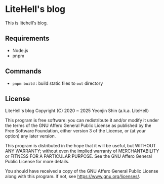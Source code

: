 # LiteHell's blog
This is litehell's blog.

## Requirements
- Node.js
- pnpm

## Commands
 - `pnpm build` : build static files to `out` directory

## License
LiteHell's blog
Copyright (C) 2020 ~ 2025  Yeonjin Shin (a.k.a. LiteHell)

This program is free software: you can redistribute it and/or modify
it under the terms of the GNU Affero General Public License as published by
the Free Software Foundation, either version 3 of the License, or
(at your option) any later version.

This program is distributed in the hope that it will be useful,
but WITHOUT ANY WARRANTY; without even the implied warranty of
MERCHANTABILITY or FITNESS FOR A PARTICULAR PURPOSE.  See the
GNU Affero General Public License for more details.

You should have received a copy of the GNU Affero General Public License
along with this program.  If not, see <https://www.gnu.org/licenses/>.